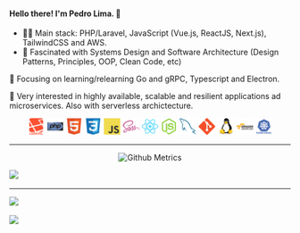 #### Hello there! I'm Pedro Lima. :wave:


-  👨‍💻 Main stack: PHP/Laravel, JavaScript (Vue.js, ReactJS, Next.js), TailwindCSS and AWS.
-  🛀 Fascinated with Systems Design and Software Architecture (Design Patterns, Principles, OOP, Clean Code, etc)

🌱 Focusing on learning/relearning Go and gRPC, Typescript and Electron.

🚀 Very interested in highly available, scalable and resilient applications ad microservices. Also with serverless archictecture.

<p align="center">
<img src=https://raw.githubusercontent.com/devicons/devicon/master/icons/laravel/laravel-plain-wordmark.svg alt=Laravel width="30" height="30"/>
<img src=https://raw.githubusercontent.com/devicons/devicon/master/icons/php/php-original.svg alt=PHP width="30" height="30"/>
<img src=https://raw.githubusercontent.com/devicons/devicon/master/icons/html5/html5-original.svg alt=html5 width="30" height="30"/>
<img src=https://raw.githubusercontent.com/devicons/devicon/master/icons/css3/css3-original.svg alt=css3 width="30" height="30"/>
<img src=https://raw.githubusercontent.com/devicons/devicon/master/icons/javascript/javascript-original.svg alt=javascript width="30" height="30"/>
<img src=https://raw.githubusercontent.com/devicons/devicon/master/icons/sass/sass-original.svg alt=sass width="30" height="30"/>
<img src=https://raw.githubusercontent.com/devicons/devicon/master/icons/react/react-original.svg alt=react width="30" height="30"/>
<img src=https://raw.githubusercontent.com/devicons/devicon/master/icons/nodejs/nodejs-original.svg alt=nodejs width="30" height="30"/>
<img src=https://raw.githubusercontent.com/devicons/devicon/master/icons/mysql/mysql-original.svg alt=express width="30" height="30"/>
<img src=https://raw.githubusercontent.com/devicons/devicon/master/icons/git/git-original.svg alt=git width="30" height="30"/>
<img src=https://raw.githubusercontent.com/devicons/devicon/master/icons/linux/linux-original.svg alt=linux width="30" height="30"/>
<img src=https://raw.githubusercontent.com/devicons/devicon/master/icons/amazonwebservices/amazonwebservices-original-wordmark.svg alt=aws width="30" height="30"/>
<img src=https://raw.githubusercontent.com/devicons/devicon/master/icons/kubernetes/kubernetes-plain-wordmark.svg alt=Kurbenetes width="30" height="30"/>


  
 
  
</p>

---
<p align="center">
<img width="500" src="https://metrics.lecoq.io/webmasterdro" alt="Github Metrics">
</p>


![](https://github-readme-stats.vercel.app/api/top-langs/?username=webmasterdro&layout=compact&theme=tokyonight&langs_count=10)


----

![](https://activity-graph.herokuapp.com/graph?username=webmasterdro&theme=redical)

  <a href="https://www.linkedin.com/in/webmasterdro/" target="_blank"><img src="https://img.shields.io/badge/-LinkedIn-%230077B5?style=for-the-badge&logo=linkedin&logoColor=white" target="_blank"></a> 

